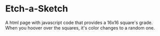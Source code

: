 # Etch-a-Sketch

A html page with javascript code that provides a 16x16 square's grade.
When you hoover over the squares, it's color changes to a random one.
